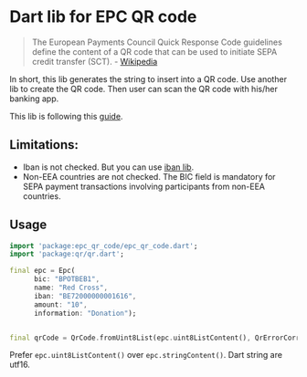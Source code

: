 # Dart lib for EPC QR code

> The European Payments Council Quick Response Code guidelines define the content of a QR code that can be used to initiate SEPA credit transfer (SCT). - [Wikipedia](https://en.wikipedia.org/wiki/EPC_QR_code)

In short, this lib generates the string to insert into a QR code.
Use another lib to create the QR code.
Then user can scan the QR code with his/her banking app.

This lib is following this [guide](https://www.europeanpaymentscouncil.eu/sites/default/files/kb/file/2022-09/EPC069-12%20v3.0%20Quick%20Response%20Code%20-%20Guidelines%20to%20Enable%20the%20Data%20Capture%20for%20the%20Initiation%20of%20an%20SCT_0.pdf).

## Limitations:
- Iban is not checked. But you can use [iban lib](https://pub.dev/packages/iban).
- Non-EEA countries are not checked. The BIC field is mandatory for SEPA payment transactions involving participants from non-EEA countries.

## Usage

```dart
import 'package:epc_qr_code/epc_qr_code.dart';
import 'package:qr/qr.dart';

final epc = Epc(
      bic: "BPOTBEB1",
      name: "Red Cross",
      iban: "BE72000000001616",
      amount: "10",
      information: "Donation");


final qrCode = QrCode.fromUint8List(epc.uint8ListContent(), QrErrorCorrectLevel.M);
```

Prefer `epc.uint8ListContent()` over `epc.stringContent()`. Dart string are utf16.
